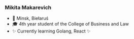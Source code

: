 ### **Mikita Makarevich**

- 🌃 Minsk, Biełaruś  
- 🎓 4th year student of the College of Business and Law   
- ✨ Currently learning Golang, React ✨


<!--
**bondela/bondela** is a ✨ _special_ ✨ repository because its `README.md` (this file) appears on your GitHub profile.

Here are some ideas to get you started:

- 🔭 I’m currently working on ...
- 🌱 I’m currently learning ...
- 👯 I’m looking to collaborate on ...
- 🤔 I’m looking for help with ...
- 💬 Ask me about ...
- 📫 How to reach me: ...
- 😄 Pronouns: ...
- ⚡ Fun fact: ...
-->
